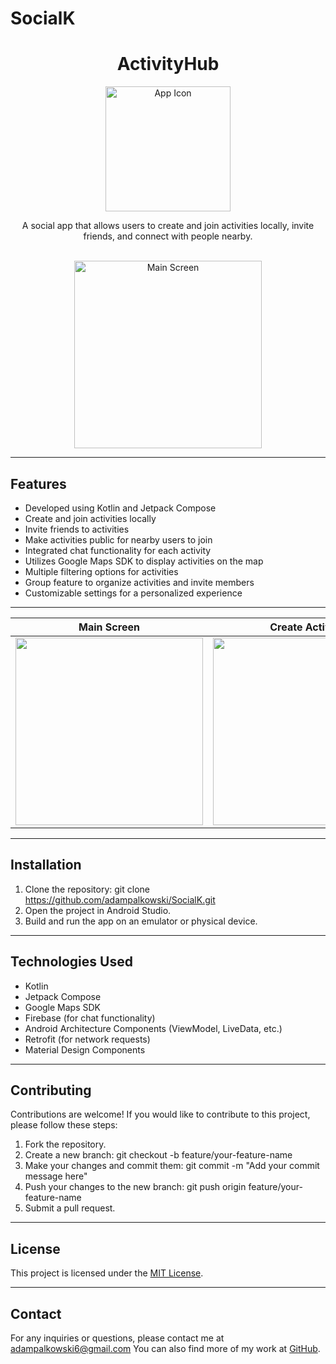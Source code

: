 # SocialK

<div align="center">
  <h1>ActivityHub</h1>
  <img src="app_icon.png" alt="App Icon" width="200px">
  <p>A social app that allows users to create and join activities locally, invite friends, and connect with people nearby.</p>
  <br>
  <img src=![354714907_828718018676644_2523023637969723084_n](https://github.com/adampalkowski/SocialK/assets/50372825/e50fe02c-1708-423c-b47e-3ef53fdea962) alt="Main Screen" width="300px">
</div>


---

## Features
- Developed using Kotlin and Jetpack Compose
- Create and join activities locally
- Invite friends to activities
- Make activities public for nearby users to join
- Integrated chat functionality for each activity
- Utilizes Google Maps SDK to display activities on the map
- Multiple filtering options for activities
- Group feature to organize activities and invite members
- Customizable settings for a personalized experience

---

| Main Screen | Create Activity |
| :---------: | :-------------: |
| <img src="https://github.com/adampalkowski/SocialK/assets/50372825/e50fe02c-1708-423c-b47e-3ef53fdea962.png" width="300px"> | <img src="screenshots/create_activity.png" width="300px"> |



---

## Installation

1. Clone the repository:
git clone https://github.com/adampalkowski/SocialK.git
2. Open the project in Android Studio.
3. Build and run the app on an emulator or physical device.

---

## Technologies Used

- Kotlin
- Jetpack Compose
- Google Maps SDK
- Firebase (for chat functionality)
- Android Architecture Components (ViewModel, LiveData, etc.)
- Retrofit (for network requests)
- Material Design Components

---

## Contributing

Contributions are welcome! If you would like to contribute to this project, please follow these steps:

1. Fork the repository.
2. Create a new branch: 
git checkout -b feature/your-feature-name
3. Make your changes and commit them: 
git commit -m "Add your commit message here"
4. Push your changes to the new branch: 
git push origin feature/your-feature-name
5. Submit a pull request.

---

## License

This project is licensed under the [MIT License](LICENSE).

---

## Contact

For any inquiries or questions, please contact me at adampalkowski6@gmail.com You can also find more of my work at [GitHub](https://github.com/adampalkowski).
